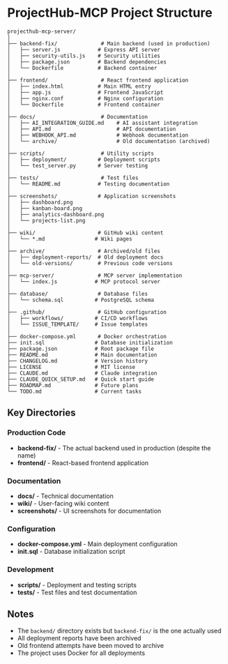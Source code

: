 # ProjectHub-MCP Project Structure

```
projecthub-mcp-server/
│
├── backend-fix/              # Main backend (used in production)
│   ├── server.js            # Express API server
│   ├── security-utils.js    # Security utilities
│   ├── package.json         # Backend dependencies
│   └── Dockerfile           # Backend container
│
├── frontend/                 # React frontend application
│   ├── index.html           # Main HTML entry
│   ├── app.js               # Frontend JavaScript
│   ├── nginx.conf           # Nginx configuration
│   └── Dockerfile           # Frontend container
│
├── docs/                     # Documentation
│   ├── AI_INTEGRATION_GUIDE.md    # AI assistant integration
│   ├── API.md                     # API documentation
│   ├── WEBHOOK_API.md             # Webhook documentation
│   └── archive/                   # Old documentation (archived)
│
├── scripts/                  # Utility scripts
│   ├── deployment/          # Deployment scripts
│   └── test_server.py       # Server testing
│
├── tests/                    # Test files
│   └── README.md            # Testing documentation
│
├── screenshots/             # Application screenshots
│   ├── dashboard.png
│   ├── kanban-board.png
│   ├── analytics-dashboard.png
│   └── projects-list.png
│
├── wiki/                    # GitHub wiki content
│   └── *.md                # Wiki pages
│
├── archive/                 # Archived/old files
│   ├── deployment-reports/  # Old deployment docs
│   └── old-versions/        # Previous code versions
│
├── mcp-server/              # MCP server implementation
│   └── index.js            # MCP protocol server
│
├── database/                # Database files
│   └── schema.sql          # PostgreSQL schema
│
├── .github/                 # GitHub configuration
│   ├── workflows/          # CI/CD workflows
│   └── ISSUE_TEMPLATE/     # Issue templates
│
├── docker-compose.yml       # Docker orchestration
├── init.sql                # Database initialization
├── package.json            # Root package file
├── README.md               # Main documentation
├── CHANGELOG.md            # Version history
├── LICENSE                 # MIT license
├── CLAUDE.md               # Claude integration
├── CLAUDE_QUICK_SETUP.md   # Quick start guide
├── ROADMAP.md              # Future plans
└── TODO.md                 # Current tasks
```

## Key Directories

### Production Code
- **backend-fix/** - The actual backend used in production (despite the name)
- **frontend/** - React-based frontend application

### Documentation
- **docs/** - Technical documentation
- **wiki/** - User-facing wiki content
- **screenshots/** - UI screenshots for documentation

### Configuration
- **docker-compose.yml** - Main deployment configuration
- **init.sql** - Database initialization script

### Development
- **scripts/** - Deployment and testing scripts
- **tests/** - Test files and test documentation

## Notes
- The `backend/` directory exists but `backend-fix/` is the one actually used
- All deployment reports have been archived
- Old frontend attempts have been moved to archive
- The project uses Docker for all deployments
